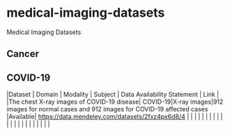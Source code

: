 # medical-imaging-datasets
Medical Imaging Datasets

## Cancer

## COVID-19

|Dataset  | Domain | Modality  |  Subject | Data Availability Statement  | Link |
|The chest X-ray images of COVID-19 disease| COVID-19|X-ray images|912 images for normal cases and 912 images for COVID-19 affected cases |Available| https://data.mendeley.com/datasets/2fxz4px6d8/4  |
|      |      |   |   |   |   |
|      |      |   |   |   |   |
|      |      |   |   |   |   |


